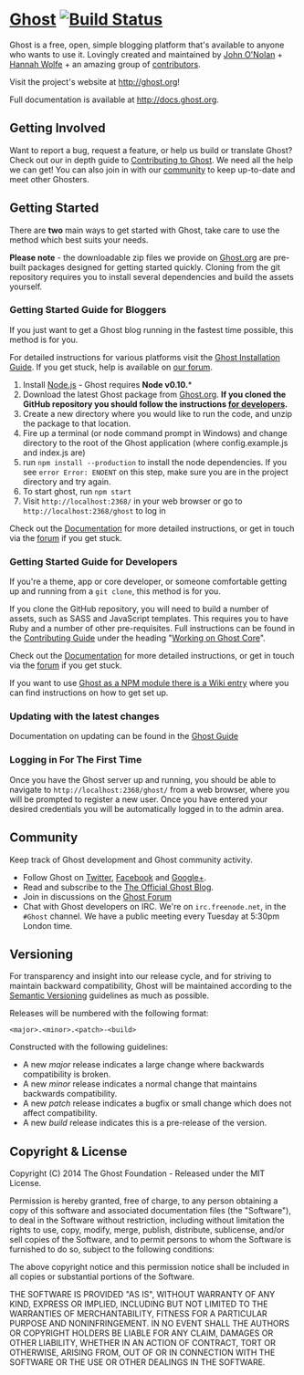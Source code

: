 # [Ghost](https://github.com/TryGhost/Ghost) [![Build Status](https://travis-ci.org/TryGhost/Ghost.png?branch=master)](https://travis-ci.org/TryGhost/Ghost) 

Ghost is a free, open, simple blogging platform that's available to anyone who wants to use it. Lovingly created and maintained by [John O'Nolan](http://twitter.com/JohnONolan) + [Hannah Wolfe](http://twitter.com/ErisDS) + an amazing group of [contributors](https://github.com/TryGhost/Ghost/contributors).

Visit the project's website at <http://ghost.org>!

Full documentation is available at <http://docs.ghost.org>.

## Getting Involved

Want to report a bug, request a feature, or help us build or translate Ghost? Check out our in depth guide to [Contributing to Ghost](https://github.com/TryGhost/Ghost/blob/master/CONTRIBUTING.md). We need all the help we can get! You can also join in with our [community](https://github.com/TryGhost/Ghost#community) to keep up-to-date and meet other Ghosters.



## Getting Started

There are **two** main ways to get started with Ghost, take care to use the method which best suits your needs.

**Please note** - the downloadable zip files we provide on [Ghost.org](http://ghost.org/download) are pre-built packages designed for getting started quickly. Cloning from the git repository requires you to install several dependencies and build the assets yourself. 

### Getting Started Guide for Bloggers

If you just want to get a Ghost blog running in the fastest time possible, this method is for you.

For detailed instructions for various platforms visit the [Ghost Installation Guide](http://docs.ghost.org/installation/). If you get stuck, help is available on [our forum](http://ghost.org/forum/).

1. Install [Node.js](http://nodejs.org) - Ghost requires **Node v0.10.***
1. Download the latest Ghost package from [Ghost.org](http://ghost.org/download). 
   **If you cloned the GitHub repository you should follow the instructions [for developers](https://github.com/TryGhost/Ghost#getting-started-guide-for-developers).**
1. Create a new directory where you would like to run the code, and unzip the package to that location.
1. Fire up a terminal (or node command prompt in Windows) and change directory to the root of the Ghost application (where config.example.js and index.js are)
1. run `npm install --production` to install the node dependencies. If you see `error Error: ENOENT` on this step, make sure you are in the project directory and try again.
1. To start ghost, run `npm start`
1. Visit `http://localhost:2368/` in your web browser or go to `http://localhost:2368/ghost` to log in

Check out the [Documentation](http://docs.ghost.org/) for more detailed instructions, or get in touch via the [forum](http://ghost.org/forum) if you get stuck.



### Getting Started Guide for Developers

If you're a theme, app or core developer, or someone comfortable getting up and running from a `git clone`, this method is for you.

If you clone the GitHub repository, you will need to build a number of assets, such as SASS and JavaScript templates. This requires you to have Ruby and a number of other pre-requisites.
Full instructions can be found in the [Contributing Guide](https://github.com/TryGhost/Ghost/blob/master/CONTRIBUTING.md) under the heading "[Working on Ghost Core](https://github.com/TryGhost/Ghost/blob/master/CONTRIBUTING.md#working-on-ghost-core)".

Check out the [Documentation](http://docs.ghost.org/) for more detailed instructions, or get in touch via the [forum](http://ghost.org/forum) if you get stuck.

If you want to use [Ghost as a NPM module there is a Wiki entry](https://github.com/TryGhost/Ghost/wiki/Using-Ghost-as-a-NPM-module) where you can find instructions on how to get set up.

### Updating with the latest changes

Documentation on updating can be found in the [Ghost Guide](http://docs.ghost.org/installation/upgrading/)

### Logging in For The First Time

Once you have the Ghost server up and running, you should be able to navigate to `http://localhost:2368/ghost/` from a web browser, where you will be prompted to register a new user. Once you have entered your desired credentials you will be automatically logged in to the admin area.


## Community

Keep track of Ghost development and Ghost community activity.

* Follow Ghost on [Twitter](http://twitter.com/TryGhost), [Facebook](http://facebook.com/tryghostapp) and [Google+](https://plus.google.com/114465948129362706086).
* Read and subscribe to the [The Official Ghost Blog](http://blog.ghost.org).
* Join in discussions on the [Ghost Forum](http://ghost.org/forum/)
* Chat with Ghost developers on IRC. We're on `irc.freenode.net`, in the `#Ghost` channel. We have a public meeting every Tuesday at 5:30pm London time.


## Versioning

For transparency and insight into our release cycle, and for striving to maintain backward compatibility, Ghost will be maintained according to the [Semantic Versioning](http://semver.org/) guidelines as much as possible.

Releases will be numbered with the following format:

`<major>.<minor>.<patch>-<build>`

Constructed with the following guidelines:

* A new *major* release indicates a large change where backwards compatibility is broken.
* A new *minor* release indicates a normal change that maintains backwards compatibility.
* A new *patch* release indicates a bugfix or small change which does not affect compatibility.
* A new *build* release indicates this is a pre-release of the version.


## Copyright & License

Copyright (C) 2014 The Ghost Foundation - Released under the MIT License.

Permission is hereby granted, free of charge, to any person obtaining a copy of this software and associated documentation files (the "Software"), to deal in the Software without restriction, including without limitation the rights to use, copy, modify, merge, publish, distribute, sublicense, and/or sell copies of the Software, and to permit persons to whom the Software is furnished to do so, subject to the following conditions:

The above copyright notice and this permission notice shall be included in all copies or substantial portions of the Software.

THE SOFTWARE IS PROVIDED "AS IS", WITHOUT WARRANTY OF ANY KIND, EXPRESS OR IMPLIED, INCLUDING BUT NOT LIMITED TO THE WARRANTIES OF MERCHANTABILITY, FITNESS FOR A PARTICULAR PURPOSE AND
NONINFRINGEMENT. IN NO EVENT SHALL THE AUTHORS OR COPYRIGHT HOLDERS BE LIABLE FOR ANY CLAIM, DAMAGES OR OTHER LIABILITY, WHETHER IN AN ACTION OF CONTRACT, TORT OR OTHERWISE, ARISING FROM, OUT OF OR IN CONNECTION WITH THE SOFTWARE OR THE USE OR OTHER DEALINGS IN THE SOFTWARE.
